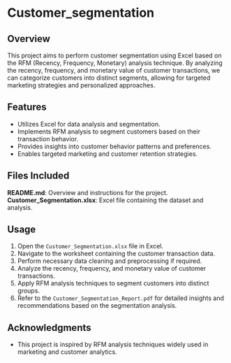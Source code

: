 # Customer_segmentation

## Overview
This project aims to perform customer segmentation using Excel based on the RFM (Recency, Frequency, Monetary) analysis technique. By analyzing the recency, frequency, and monetary value of customer transactions, we can categorize customers into distinct segments, allowing for targeted marketing strategies and personalized approaches.

## Features
- Utilizes Excel for data analysis and segmentation.
- Implements RFM analysis to segment customers based on their transaction behavior.
- Provides insights into customer behavior patterns and preferences.
- Enables targeted marketing and customer retention strategies.

## Files Included
**README.md**: Overview and instructions for the project.
**Customer_Segmentation.xlsx**: Excel file containing the dataset and analysis.

## Usage
1. Open the `Customer_Segmentation.xlsx` file in Excel.
2. Navigate to the worksheet containing the customer transaction data.
3. Perform necessary data cleaning and preprocessing if required.
4. Analyze the recency, frequency, and monetary value of customer transactions.
5. Apply RFM analysis techniques to segment customers into distinct groups.
6. Refer to the `Customer_Segmentation_Report.pdf` for detailed insights and recommendations based on the segmentation analysis.

## Acknowledgments
- This project is inspired by RFM analysis techniques widely used in marketing and customer analytics.

